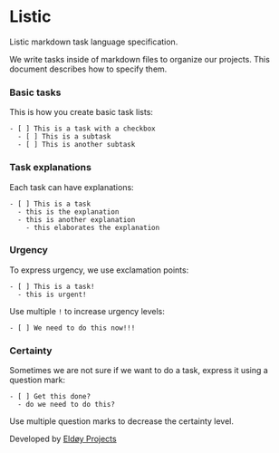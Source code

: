 # Listic

Listic markdown task language specification.

We write tasks inside of markdown files to organize our projects. This document describes how to specify them.

### Basic tasks

This is how you create basic task lists:

```
- [ ] This is a task with a checkbox
  - [ ] This is a subtask
  - [ ] This is another subtask
```


### Task explanations

Each task can have explanations:

```
- [ ] This is a task
  - this is the explanation
  - this is another explanation
    - this elaborates the explanation
```

### Urgency

To express urgency, we use exclamation points:

```
- [ ] This is a task!
  - this is urgent!
```

Use multiple `!` to increase urgency levels:

```
- [ ] We need to do this now!!!
```

### Certainty

Sometimes we are not sure if we want to do a task, express it using a question mark:

```
- [ ] Get this done?
  - do we need to do this?
```

Use multiple question marks to decrease the certainty level.

Developed by [Eldøy Projects](https://eldoy.com)
